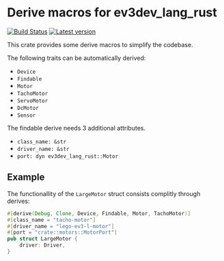 # Derive macros for ev3dev_lang_rust

[![Build Status](https://travis-ci.org/pixix4/ev3dev-lang-rust.svg?branch=master)](https://travis-ci.org/pixix4/ev3dev-lang-rust)
[![Latest version](https://img.shields.io/crates/v/ev3dev-lang-rust-derive.svg)](https://crates.io/crates/ev3dev-lang-rust-derive)

This crate provides some derive macros to simplify the codebase.

The following traits can be automatically derived:

* `Device`
* `Findable`
* `Motor`
* `TachoMotor`
* `ServoMotor`
* `DcMotor`
* `Sensor`

The findable derive needs 3 additional attributes.
* `class_name: &str`
* `driver_name: &str`
* `port: dyn ev3dev_lang_rust::Motor`

## Example

The functionallity of the `LargeMotor` struct consists complitly through derives:

```rust
#[derive(Debug, Clone, Device, Findable, Motor, TachoMotor)]
#[class_name = "tacho-motor"]
#[driver_name = "lego-ev3-l-motor"]
#[port = "crate::motors::MotorPort"]
pub struct LargeMotor {
    driver: Driver,
}
```